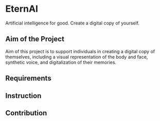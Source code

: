 # EternAI
Artificial intelligence for good. Create a digital copy of yourself.

## Aim of the Project
Aim of this project is to support individuals in creating a digital copy of themselves, including a visual representation of the body and face, synthetic voice, and digitalization of their memories. 

## Requirements

## Instruction

## Contribution
